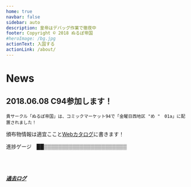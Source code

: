 ```yaml
---
home: true
navbar: false
sidebar: auto
description: 皇帝はデバッグ作業で徹夜中
footer: Copyright © 2018 ぬるぽ帝国
#heroImage: /bg.jpg
actionText: 入国する
actionLink: /about/
---
```


# News
## 2018.06.08 C94参加します！

`貴サークル「ぬるぽ帝国」は、コミックマーケット94で「金曜日西地区 "め "　01a」に配置されました！`

頒布物情報は適宜ここと[Webカタログ]((https://webcatalog.circle.ms/Circle/Map/13916745/1))に書きます！

進捗ゲージ　██▒▒▒▒▒▒▒▒▒▒▒▒▒▒▒▒▒▒▒▒▒▒▒

<br><br>
##### [過去ログ](/archives/)
